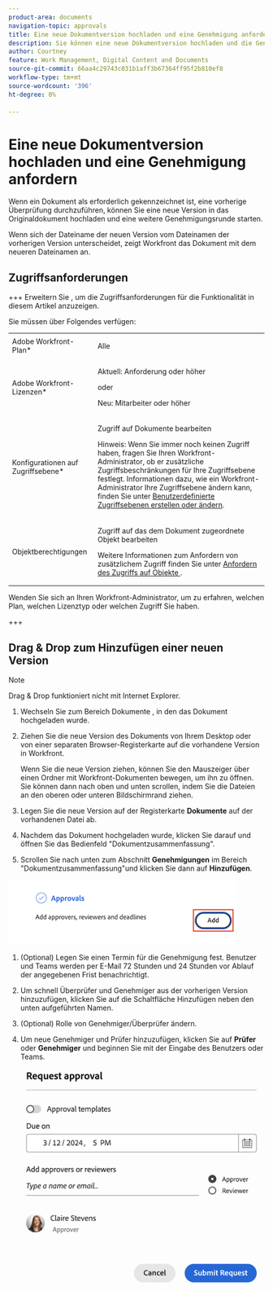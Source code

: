 ```yaml
---
product-area: documents
navigation-topic: approvals
title: Eine neue Dokumentversion hochladen und eine Genehmigung anfordern
description: Sie können eine neue Dokumentversion hochladen und die Genehmigung von anderen Benutzern in Adobe Workfront anfordern.
author: Courtney
feature: Work Management, Digital Content and Documents
source-git-commit: 66aa4c29743c031b1aff3b67364ff95f2b810ef8
workflow-type: tm+mt
source-wordcount: '396'
ht-degree: 0%

---
```



# Eine neue Dokumentversion hochladen und eine Genehmigung anfordern

Wenn ein Dokument als erforderlich gekennzeichnet ist, eine vorherige Überprüfung durchzuführen, können Sie eine neue Version in das Originaldokument hochladen und eine weitere Genehmigungsrunde starten.

Wenn sich der Dateiname der neuen Version vom Dateinamen der vorherigen Version unterscheidet, zeigt Workfront das Dokument mit dem neueren Dateinamen an.

## Zugriffsanforderungen

+++ Erweitern Sie , um die Zugriffsanforderungen für die Funktionalität in diesem Artikel anzuzeigen.

Sie müssen über Folgendes verfügen:

<table style="table-layout:auto"> 
 <col> 
 </col> 
 <col> 
 </col> 
 <tbody> 
  <tr> 
   <td role="rowheader">Adobe Workfront-Plan*</td> 
   <td> <p> Alle</p> </td> 
  </tr> 
  <tr> 
   <td role="rowheader">Adobe Workfront-Lizenzen*</td> 
   <td> <p>Aktuell: Anforderung oder höher</p>
   oder
   <p>Neu: Mitarbeiter oder höher</p> </td> 
  </tr> 
  <tr data-mc-conditions=""> 
   <td role="rowheader">Konfigurationen auf Zugriffsebene*</td> 
   <td> <p>Zugriff auf Dokumente bearbeiten</p> <p>Hinweis: Wenn Sie immer noch keinen Zugriff haben, fragen Sie Ihren Workfront-Administrator, ob er zusätzliche Zugriffsbeschränkungen für Ihre Zugriffsebene festlegt. Informationen dazu, wie ein Workfront-Administrator Ihre Zugriffsebene ändern kann, finden Sie unter <a href="/help/quicksilver/administration-and-setup/add-users/configure-and-grant-access/create-modify-access-levels.md" class="MCXref xref">Benutzerdefinierte Zugriffsebenen erstellen oder ändern</a>.</p> </td> 
  </tr> 
  <tr data-mc-conditions=""> 
   <td role="rowheader">Objektberechtigungen</td> 
   <td> <p>Zugriff auf das dem Dokument zugeordnete Objekt bearbeiten</p> <p>Weitere Informationen zum Anfordern von zusätzlichem Zugriff finden Sie unter <a href="/help/quicksilver/workfront-basics/grant-and-request-access-to-objects/grant-and-request-access-to-objects.md" class="MCXref xref">Anfordern des Zugriffs auf Objekte </a>.</p> </td> 
  </tr> 
 </tbody> 
</table>

Wenden Sie sich an Ihren Workfront-Administrator, um zu erfahren, welchen Plan, welchen Lizenztyp oder welchen Zugriff Sie haben.

+++

## Drag &amp; Drop zum Hinzufügen einer neuen Version

>[!NOTE]
>
>Drag &amp; Drop funktioniert nicht mit Internet Explorer.

1. Wechseln Sie zum Bereich Dokumente , in den das Dokument hochgeladen wurde.
1. Ziehen Sie die neue Version des Dokuments von Ihrem Desktop oder von einer separaten Browser-Registerkarte auf die vorhandene Version in Workfront.

   Wenn Sie die neue Version ziehen, können Sie den Mauszeiger über einen Ordner mit Workfront-Dokumenten bewegen, um ihn zu öffnen. Sie können dann nach oben und unten scrollen, indem Sie die Dateien an den oberen oder unteren Bildschirmrand ziehen.

1. Legen Sie die neue Version auf der Registerkarte **Dokumente** auf der vorhandenen Datei ab.

1. Nachdem das Dokument hochgeladen wurde, klicken Sie darauf und öffnen Sie das Bedienfeld &quot;Dokumentzusammenfassung&quot;.

1. Scrollen Sie nach unten zum Abschnitt **Genehmigungen** im Bereich &quot;Dokumentzusammenfassung&quot;und klicken Sie dann auf **Hinzufügen**.

![](assets/doc-summary-add-approvers.png)

1. (Optional) Legen Sie einen Termin für die Genehmigung fest. Benutzer und Teams werden per E-Mail 72 Stunden und 24 Stunden vor Ablauf der angegebenen Frist benachrichtigt.

1. Um schnell Überprüfer und Genehmiger aus der vorherigen Version hinzuzufügen, klicken Sie auf die Schaltfläche Hinzufügen neben den unten aufgeführten Namen.
   <!--need screenshot when working-->

1. (Optional) Rolle von Genehmiger/Überprüfer ändern.

1. Um neue Genehmiger und Prüfer hinzuzufügen, klicken Sie auf **Prüfer** oder **Genehmiger** und beginnen Sie mit der Eingabe des Benutzers oder Teams.

   ![](assets/add-approver-and-deadline.png)